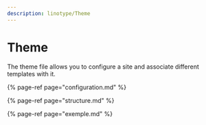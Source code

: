 ```yaml
---
description: linotype/Theme
---
```


# Theme

The theme file allows you to configure a site and associate different templates with it.

{% page-ref page="configuration.md" %}

{% page-ref page="structure.md" %}

{% page-ref page="exemple.md" %}



